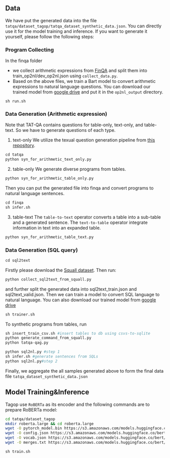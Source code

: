 ## Data
We have put the generated data into the file `tatqa/dataset_tagop/tatqa_dataset_synthetic_data.json`. You can directly use it for the model training and inference. If you want to generate it yourself, please follow the following steps:

### Program Collecting

In the finqa folder
- we collect arithmetic expressions from [FinQA](https://github.com/czyssrs/FinQA) and split them into train_op2nl/dev_op2nl.json using `collect_data.py`.
- Based on the above files, we train a Bart model to convert arithmetic expressions to natural language questions. You can download our trained model from [google drive](https://drive.google.com/file/d/1qkYb1v1snmjLL-DwlyrJGWUqpCaia1Xh/view?usp=sharing) and put it in the `op2nl_output` directory.
```
sh run.sh
```

### Data Generation (Arithmetic expression)
Note that TAT-QA contains questions for table-only, text-only, and table-text. So we have to generate questions of each type.

1. text-only
We utilize the texual question generation pipeline from [this repository](https://github.com/teacherpeterpan/Unsupervised-Multi-hop-QA).
```python
cd tatqa
python syn_for_arithmetic_text_only.py
```
2. table-only
We generate diverse programs from tables.
```python
python syn_for_arithmetic_table_only.py
```
Then you can put the generated file into finqa and convert programs to natural language sentences.
```python
cd finqa
sh infer.sh
```
3. table-text
The `table-to-text` operator converts a table into a sub-table and a generated sentence. The `text-to-table` operator integrate information in text into an expanded table.
```python
python syn_for_arithmetic_table_text.py
```
### Data Generation (SQL query)

```python
cd sql2text
```
Firstly please download the [Squall dataset](https://github.com/tzshi/squall). Then run:
```python
python collect_sql2text_from_squall.py
```
and further split the generated data into sql2text_train.json and sql2text_valid.json.
Then we can train a model to convert SQL language to natural language. You can also download our trained model from [google drive](https://drive.google.com/file/d/1CS1vdS6CnYgOto4RoKSVzjzIvlj5joj3/view?usp=sharing)
```python
sh trainer.sh
```
To synthetic programs from tables, run
```python
sh insert_train_csv.sh #insert tables to db using csvs-to-sqlite
python generate_command_from_squall.py
python tatqa-qag.py
```
```python
python sql2nl.py #step 1
sh infer.sh #generate sentences from SQLs
python sql2nl.py#step 2
```

Finally, we aggregate the all samples generated above to form the final data file `tatqa_dataset_synthetic_data.json`

## Model Training&Inference
Tagop use `RoBERTa` as its encoder and the following commands are to prepare RoBERTa model:

```bash
cd tatqa/dataset_tagop
mkdir roberta.large && cd roberta.large
wget -O pytorch_model.bin https://s3.amazonaws.com/models.huggingface.co/bert/roberta-large-pytorch_model.bin
wget -O config.json https://s3.amazonaws.com/models.huggingface.co/bert/roberta-large-config.json
wget -O vocab.json https://s3.amazonaws.com/models.huggingface.co/bert/roberta-large-vocab.json
wget -O merges.txt https://s3.amazonaws.com/models.huggingface.co/bert/roberta-large-merges.txt
```

```python
sh train.sh
```